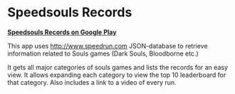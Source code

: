 # **Speedsouls Records**
**[Speedsouls Records on Google Play](https://play.google.com/store/apps/details?id=com.SanteriHakoniemi.SpeedSoulsRecords)**

This app uses http://www.speedrun.com JSON-database to retrieve information related to Souls games (Dark Souls, Bloodborne etc.)

It gets all major categories of souls games and lists the records for an easy view. It allows expanding each category to view the top 10
leaderboard for that category. Also includes a link to a video of every run.

